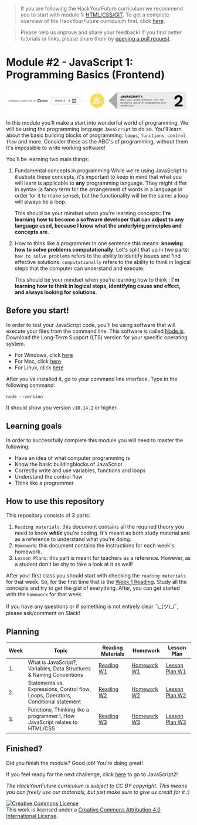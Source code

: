 > If you are following the HackYourFuture curriculum we recommend you to start with module 1: [HTML/CSS/GIT](https://github.com/HackYourFuture/HTML-CSS). To get a complete overview of the HackYourFuture curriculum first, click [here](https://github.com/HackYourFuture/curriculum).

> Please help us improve and share your feedback! If you find better tutorials
> or links, please share them by [opening a pull request](https://github.com/HackYourFuture/JavaScript1/pulls).

# Module #2 - JavaScript 1: Programming Basics (Frontend)

![JavaScript1](./assets/javascript1.png)

In this module you'll make a start into wonderful world of programming. We will be using the programming language `JavaScript` to do so. You'll learn about the basic building blocks of programming: `loops`, `functions`, `control flow` and more. Consider these as the ABC's of programming, without them it's impossible to write working software!

You'll be learning two main things:

1. Fundamental concepts in programming
   While we're using JavaScript to illustrate these concepts, it's important to keep in mind that what you will learn is applicable to **any** programming language. They might differ in syntax (a fancy term for the arrangement of words in a language in order for it to make sense), but the functionality will be the same: a loop will always be a loop.

   This should be your mindset when you're learning concepts: **I'm learning how to become a software developer that can adjust to any language used, because I know what the underlying principles and concepts are**.

2. How to think like a programmer
   In one sentence this means: **knowing how to solve problems computationally**. Let's split that up in two parts: `how to solve problems` refers to the ability to identify issues and find effective solutions. `computationally` refers to the ability to think in logical steps that the computer can understand and execute.

   This should be your mindset when you're learning how to think : **I'm learning how to think in logical steps, identifying cause and effect, and always looking for solutions**.

## Before you start!

In order to test your JavaScript code, you'll be using software that will execute your files from the command line. This software is called [Node.js](https://nodejs.org/en/download/). Download the Long-Term Support (LTS) version for your specific operating system.

- For Windows, click [here](https://nodejs.org/dist/v10.16.0/node-v10.16.0-x64.msi)
- For Mac, click [here](https://nodejs.org/dist/v10.16.0/node-v10.16.0.pkg)
- For Linux, click [here](https://nodejs.org/dist/v10.16.0/node-v10.16.0-linux-x64.tar.xz)

After you've installed it, go to your command line interface. Type in the following command:

```
node --version
```

It should show you version `v10.14.2` or higher.

## Learning goals

In order to successfully complete this module you will need to master the following:

- Have an idea of what computer programming is
- Know the basic buildingblocks of JavaScript
- Correctly write and use variables, functions and loops
- Understand the control flow
- Think like a programmer

## How to use this repository

This repository consists of 3 parts:

1. `Reading materials`: this document contains all the required theory you need to know _**while**_ you're coding. It's meant as both study material and as a reference to understand what you're doing.
2. `Homework`: this document contains the instructions for each week's homework.
3. `Lesson Plans`: this part is meant for teachers as a reference. However, as a student don't be shy to take a look at it as well!

After your first class you should start with checking the `reading materials` for that week. So, for the first time that is the [Week 1 Reading](/Week1/README.md). Study all the concepts and try to get the gist of everything. After, you can get started with the `homework` for that week.

If you have any questions or if something is not entirely clear ¯\\\_(ツ)\_/¯, please ask/comment on Slack!

## Planning

| Week | Topic                                                                             | Reading Materials              | Homework                        | Lesson Plan                        |
| ---- | --------------------------------------------------------------------------------- | ------------------------------ | ------------------------------- | ---------------------------------- |
| 1.   | What is JavaScript?, Variables, Data Structures & Naming Conventions              | [Reading W1](/Week1/README.md) | [Homework W1](/Week1/MAKEME.md) | [Lesson Plan W1](/Week1/LESSONPLAN.md) |
| 2.   | Statements vs. Expressions, Control flow, Loops, Operators, Conditional statement | [Reading W2](/Week2/README.md) | [Homework W2](/Week2/MAKEME.md) | [Lesson Plan W2](/Week1/LESSONPLAN.md) |
| 3.   | Functions, Thinking like a programmer I, How JavaScript relates to HTML/CSS       | [Reading W3](/Week3/README.md) | [Homework W3](/Week3/MAKEME.md) | [Lesson Plan W3](/Week1/LESSONPLAN.md) |

## Finished?

Did you finish the module? Good job! You're doing great!

If you feel ready for the next challenge, click [here](https://www.github.com/HackYourFuture/JavaScript2) to go to JavaScript2!

_The HackYourFuture curriculum is subject to CC BY copyright. This means you can freely use our materials, but just make sure to give us credit for it :)_

<a rel="license" href="http://creativecommons.org/licenses/by/4.0/"><img alt="Creative Commons License" style="border-width:0" src="https://i.creativecommons.org/l/by/4.0/88x31.png" /></a><br />This work is licensed under a <a rel="license" href="http://creativecommons.org/licenses/by/4.0/">Creative Commons Attribution 4.0 International License</a>.
